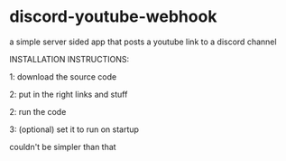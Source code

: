 # discord-youtube-webhook
a simple server sided app that posts a youtube link to a discord channel

INSTALLATION INSTRUCTIONS:

  1: download the source code

  2: put in the right links and stuff
 
  2: run the code
  
  3: (optional) set it to run on startup

  couldn't be simpler than that

